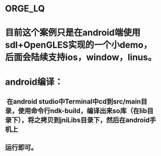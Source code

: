 # ORGE_LQ
# 目前这个案例只是在android端使用sdl+OpenGLES实现的一个小demo，后面会陆续支持ios，window，linus。
# android编译：
##  在android studio中Terminal中cd到src/main目录，使用命令行ndk-build，编译出来so库（在lib目录下），将之拷贝到jniLibs目录下，然后在android手机上
## 运行即可。
